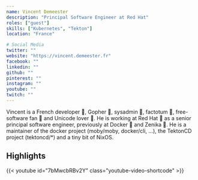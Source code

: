 ```yaml
---
name: Vincent Demeester
description: "Principal Software Engineer at Red Hat"
roles: ["guest"]
skills: ["Kubernetes", "Tekton"]
location: "France"

# Social Media 
twitter: ""
website: "https://vincent.demeester.fr"
facebook: ""
linkedin: ""
github: ""
pinterest: ""
instagram: ""
youtube: ""
twitch: ""
---
```


Vincent is a French developer 🐻, Gopher 🐹, sysadmin 🐺, factotum 🦁, free-software fan 👼 and Unicode lover 🐸. He is working at Red Hat 🎩 as a senior principal software engineer, previously at Docker 🐳 and Zenika 🐯. He is a maintainer of the docker project (moby/moby, docker/cli, …), the TektonCD project (tektoncd/*) and a tiny bit of NixOS.

<!--more-->


## Highlights

{{< youtube id="7bMwcbRBv2Y" class="youtube-video-shortcode" >}}
